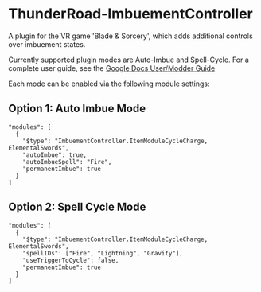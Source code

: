 # ThunderRoad-ImbuementController
A plugin for the VR game 'Blade &amp; Sorcery', which adds additional controls over imbuement states.

Currently supported plugin modes are Auto-Imbue and Spell-Cycle. For a complete user guide, see the [Google Docs User/Modder Guide](https://docs.google.com/document/d/1rudXxt6vyrHctcFpQDYolH2bckjffAKI_l773_8c3Jw)

Each mode can be enabled via the following module settings:

## Option 1: Auto Imbue Mode
```
"modules": [
  {
    "$type": "ImbuementController.ItemModuleCycleCharge, ElementalSwords",
    "autoImbue": true,
    "autoImbueSpell": "Fire",
    "permanentImbue": true
  }
]
```

## Option 2: Spell Cycle Mode
```
"modules": [
  {
    "$type": "ImbuementController.ItemModuleCycleCharge, ElementalSwords",
    "spellIDs": ["Fire", "Lightning", "Gravity"],
    "useTriggerToCycle": false,
    "permanentImbue": true
  }
]
```
